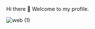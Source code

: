 Hi there 👋
Welcome to my profile. 

![web (1)](https://github.com/jbirkenmaier/jbirkenmaier/assets/127735731/517956af-133e-4a69-a435-c7dd4727487d)



<!--
- 🔭 I’m currently working on ...
- 🌱 I’m currently learning ...
- 👯 I’m looking to collaborate on ...
- 🤔 I’m looking for help with ...
- 💬 Ask me about ...
- 📫 How to reach me: ...
- 😄 Pronouns: ...
- ⚡ Fun fact: ...
-->

